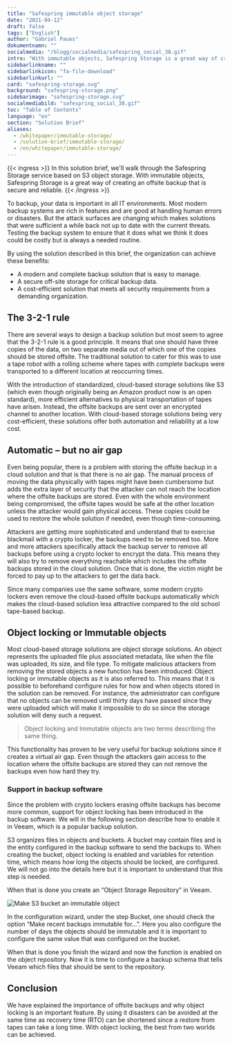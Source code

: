 ```yaml
---
title: "Safespring immutable object storage"
date: "2021-04-12"
draft: false
tags: ["English"]
author: "Gabriel Paues"
dokumentnamn: ""
socialmedia: "/blogg/socialmedia/safespring_social_38.gif"
intro: "With immutable objects, Safespring Storage is a great way of creating an offside backup that is secure and reliable."
sidebarlinkname: ""
sidebarlinkicon: "fa-file-download"
sidebarlinkurl: ""
card: "safespring-storage.svg"
background: "safespring-storage.png"
sidebarimage: "safespring-storage.svg"
socialmediabild: "safespring_social_38.gif"
toc: "Table of Contents"
language: "en"
section: "Solution Brief"
aliases:
  - /whitepaper/immutable-storage/
  - /solution-brief/immutable-storage/
  - /en/whitepaper/immutable-storage/
---
```


{{< ingress >}}
In this solution brief, we'll walk through the Safespring Storage service based on S3 object storage. With immutable objects, Safespring Storage is a great way of creating an offsite backup that is secure and reliable.
{{< /ingress >}}

To backup, your data is important in all IT environments. Most modern backup systems are rich in features and are good at handling human errors or disasters. But the attack surfaces are changing which makes solutions that were sufficient a while back not up to date with the current threats. Testing the backup system to ensure that it does what we think it does could be costly but is always a needed routine.

By using the solution described in this brief, the organization can achieve these benefits:

- A modern and complete backup solution that is easy to manage.
- A secure off-site storage for critical backup data.
- A cost-efficient solution that meets all security requirements from a demanding organization.

## The 3-2-1 rule

There are several ways to design a backup solution but most seem to agree that the 3-2-1 rule is a good principle. It means that one should have three copies of the data, on two separate media out of which one of the copies should be stored offsite. The traditional solution to cater for this was to use a tape robot with a rolling scheme where tapes with complete backups were transported to a different location at reoccurring times.

With the introduction of standardized, cloud-based storage solutions like S3 (which even though originally being an Amazon product now is an open standard), more efficient alternatives to physical transportation of tapes have arisen. Instead, the offsite backups are sent over an encrypted channel to another location. With cloud-based storage solutions being very cost-efficient, these solutions offer both automation and reliability at a low cost.

## Automatic – but no air gap

Even being popular, there is a problem with storing the offsite backup in a cloud solution and that is that there is no air gap. The manual process of moving the data physically with tapes might have been cumbersome but adds the extra layer of security that the attacker can not reach the location where the offsite backups are stored. Even with the whole environment being compromised, the offsite tapes would be safe at the other location unless the attacker would gain physical access. These copies could be used to restore the whole solution if needed, even though time-consuming.

Attackers are getting more sophisticated and understand that to exercise blackmail with a crypto locker, the backups need to be removed too. More and more attackers specifically attack the backup server to remove all backups before using a crypto locker to encrypt the data. This means they will also try to remove everything reachable which includes the offsite backups stored in the cloud solution. Once that is done, the victim might be forced to pay up to the attackers to get the data back.

Since many companies use the same software, some modern crypto lockers even remove the cloud-based offsite backups automatically which makes the cloud-based solution less attractive compared to the old school tape-based backup.

## Object locking or Immutable objects

Most cloud-based storage solutions are object storage solutions. An object represents the uploaded file plus associated metadata, like when the file was uploaded, its size, and file type. To mitigate malicious attackers from removing the stored objects a new function has been introduced: Object locking or immutable objects as it is also referred to. This means that it is possible to beforehand configure rules for how and when objects stored in the solution can be removed. For instance, the administrator can configure that no objects can be removed until thirty days have passed since they were uploaded which will make it impossible to do so since the storage solution will deny such a request.

> Object locking and Immutable objects are two terms describing the same thing.

This functionality has proven to be very useful for backup solutions since it creates a virtual air gap. Even though the attackers gain access to the location where the offsite backups are stored they can not remove the backups even how hard they try.

### Support in backup software

Since the problem with crypto lockers erasing offsite backups has become more common, support for object locking has been introduced in the backup software. We will in the following section describe how to enable it in Veeam, which is a popular backup solution.

S3 organizes files in objects and buckets. A bucket may contain files and is the entity configured in the backup software to send the backups to. When creating the bucket, object locking is enabled and variables for retention time, which means how long the objects should be locked, are configured. We will not go into the details here but it is important to understand that this step is needed.

When that is done you create an “Object Storage Repository” in Veeam.

![Make S3 bucket an immutable object](/img/whitepapers/make_S3_bucket_an_immutable_object.png)

In the configuration wizard, under the step Bucket, one should check the option “Make recent backups immutable for…”. Here you also configure the number of days the objects should be immutable and it is important to configure the same value that was configured on the bucket.

When that is done you finish the wizard and now the function is enabled on the object repository. Now it is time to configure a backup schema that tells Veeam which files that should be sent to the repository.

## Conclusion

We have explained the importance of offsite backups and why object locking is an important feature. By using it disasters can be avoided at the same time as recovery time (RTO) can be shortened since a restore from tapes can take a long time. With object locking, the best from two worlds can be achieved.
